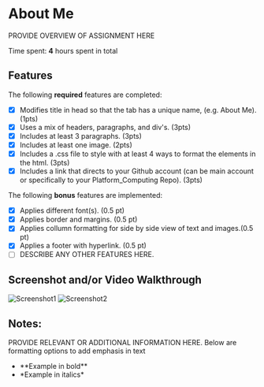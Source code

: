 # About Me

PROVIDE OVERVIEW OF ASSIGNMENT HERE

Time spent: **4** hours spent in total

## Features

The following **required** features are completed:

- [x] Modifies title in head so that the tab has a unique name, (e.g. About Me). (1pts)
- [x] Uses a mix of headers, paragraphs, and div's. (3pts)
- [x] Includes at least 3 paragraphs. (3pts)
- [x] Includes at least one image. (2pts)
- [x] Includes a .css file to style with at least 4 ways to format the elements in the html. (3pts)
- [x] Includes a link that directs to your Github account (can be main account or specifically to your Platform_Computing Repo). (3pts)

The following **bonus** features are implemented:

- [x] Applies different font(s). (0.5 pt)
- [x] Applies border and margins. (0.5 pt)
- [x] Applies collumn formatting for side by side view of text and images.(0.5 pt)
- [x] Applies a footer with hyperlink. (0.5 pt)
- [ ] DESCRIBE ANY OTHER FEATURES HERE.

## Screenshot and/or Video Walkthrough

<img src="\Images\AboutMe Image1.png" title='Screenshot1' alt='Screenshot1' />
<img src="\Images\AboutMe Image2.png" title='Screenshot2' alt='Screenshot2' />


## Notes:
PROVIDE RELEVANT OR ADDITIONAL INFORMATION HERE. Below are formatting options to add emphasis in text
<ul>
  <li>**Example in bold**</li>
  <li>*Example in italics*</li>
</ul>
